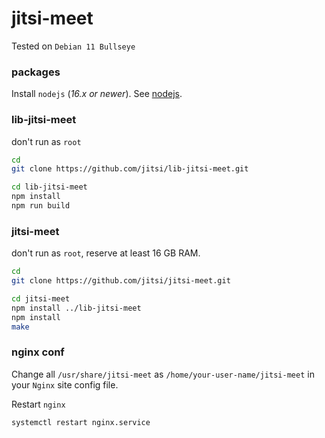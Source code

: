 # jitsi-meet

Tested on `Debian 11 Bullseye`

### packages

Install `nodejs` (_16.x or newer_). See [nodejs](./nodejs.md).

### lib-jitsi-meet

don't run as `root`

```bash
cd
git clone https://github.com/jitsi/lib-jitsi-meet.git

cd lib-jitsi-meet
npm install
npm run build
```

### jitsi-meet

don't run as `root`, reserve at least 16 GB RAM.

```bash
cd
git clone https://github.com/jitsi/jitsi-meet.git

cd jitsi-meet
npm install ../lib-jitsi-meet
npm install
make
```

### nginx conf

Change all `/usr/share/jitsi-meet` as `/home/your-user-name/jitsi-meet` in your
`Nginx` site config file.

Restart `nginx`

```bash
systemctl restart nginx.service
```

